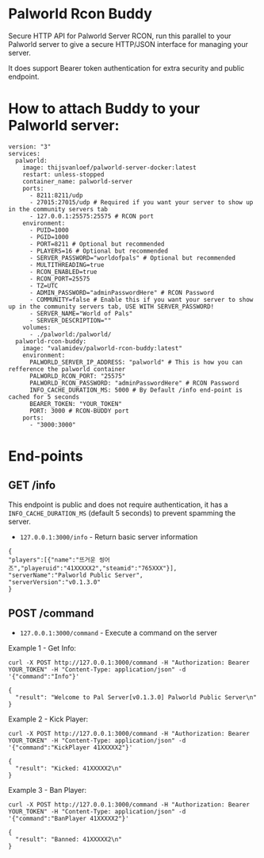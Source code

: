 # Palworld Rcon Buddy

Secure HTTP API for Palworld Server RCON, run this parallel to your Palworld server to give a secure HTTP/JSON interface for managing your server.

It does support Bearer token authentication for extra security and public endpoint.

# How to attach Buddy to your Palworld server:

```
version: "3"
services:
  palworld:
    image: thijsvanloef/palworld-server-docker:latest
    restart: unless-stopped
    container_name: palworld-server
    ports:
      - 8211:8211/udp
      - 27015:27015/udp # Required if you want your server to show up in the community servers tab
      - 127.0.0.1:25575:25575 # RCON port
    environment:
      - PUID=1000
      - PGID=1000
      - PORT=8211 # Optional but recommended
      - PLAYERS=16 # Optional but recommended
      - SERVER_PASSWORD="worldofpals" # Optional but recommended
      - MULTITHREADING=true
      - RCON_ENABLED=true
      - RCON_PORT=25575
      - TZ=UTC
      - ADMIN_PASSWORD="adminPasswordHere" # RCON Password
      - COMMUNITY=false # Enable this if you want your server to show up in the community servers tab, USE WITH SERVER_PASSWORD!
      - SERVER_NAME="World of Pals"
      - SERVER_DESCRIPTION=""
    volumes:
      - ./palworld:/palworld/
  palworld-rcon-buddy:
    image: "valamidev/palworld-rcon-buddy:latest"
    environment:
      PALWORLD_SERVER_IP_ADDRESS: "palworld" # This is how you can refference the palworld container
      PALWORLD_RCON_PORT: "25575"
      PALWORLD_RCON_PASSWORD: "adminPasswordHere" # RCON Password
      INFO_CACHE_DURATION_MS: 5000 # By Default /info end-point is cached for 5 seconds
      BEARER_TOKEN: "YOUR_TOKEN"
      PORT: 3000 # RCON-BUDDY port
    ports:
      - "3000:3000"
```

# End-points

## GET /info

This endpoint is public and does not require authentication, it has a `INFO_CACHE_DURATION_MS` (default 5 seconds) to prevent spamming the server.

- `127.0.0.1:3000/info` - Return basic server information

```
{
"players":[{"name":"뜨거운 씽어즈","playeruid":"41XXXXX2","steamid":"765XXX"}],
"serverName":"Palworld Public Server",
"serverVersion":"v0.1.3.0"
}
```

## POST /command

- `127.0.0.1:3000/command` - Execute a command on the server

Example 1 - Get Info:

```
curl -X POST http://127.0.0.1:3000/command -H "Authorization: Bearer YOUR_TOKEN" -H "Content-Type: application/json" -d '{"command":"Info"}'
```

```
{
  "result": "Welcome to Pal Server[v0.1.3.0] Palworld Public Server\n"
}
```

Example 2 - Kick Player:

```
curl -X POST http://127.0.0.1:3000/command -H "Authorization: Bearer YOUR_TOKEN" -H "Content-Type: application/json" -d '{"command":"KickPlayer 41XXXXX2"}'
```

```
{
  "result": "Kicked: 41XXXXX2\n"
}
```

Example 3 - Ban Player:

```
curl -X POST http://127.0.0.1:3000/command -H "Authorization: Bearer YOUR_TOKEN" -H "Content-Type: application/json" -d '{"command":"BanPlayer 41XXXXX2"}'
```

```
{
  "result": "Banned: 41XXXXX2\n"
}
```
